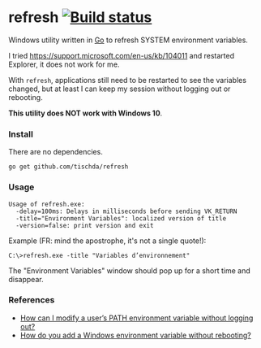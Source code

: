 ﻿# refresh [![Build status](https://ci.appveyor.com/api/projects/status/ok7detq1hwnbd5cc?svg=true)](https://ci.appveyor.com/project/tischda/refresh)

Windows utility written in [Go](https://www.golang.org) to refresh
SYSTEM environment variables.

I tried https://support.microsoft.com/en-us/kb/104011 and restarted Explorer,
it does not work for me.

With `refresh`, applications still need to be restarted to see the variables
changed, but at least I can keep my session without logging out or rebooting.

**This utility does NOT work with Windows 10**.

### Install

There are no dependencies.

~~~
go get github.com/tischda/refresh
~~~

### Usage

~~~
Usage of refresh.exe:
  -delay=100ms: Delays in milliseconds before sending VK_RETURN
  -title="Environment Variables": localized version of title
  -version=false: print version and exit
~~~

Example (FR: mind the apostrophe, it's not a single quote!):

~~~
C:\>refresh.exe -title "Variables d’environnement"
~~~

The "Environment Variables" window should pop up for a short time and disappear.

### References

* [How can I modify a user’s PATH environment variable without logging out?](http://serverfault.com/questions/33681/how-can-i-modify-a-user-s-path-environment-variable-without-logging-out?rq=1)
* [How do you add a Windows environment variable without rebooting?](http://serverfault.com/questions/8855/how-do-you-add-a-windows-environment-variable-without-rebooting)
